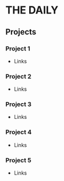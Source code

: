 # THE DAILY

## Projects
### Project 1
- Links

### Project 2
- Links

### Project 3
- Links

### Project 4
- Links

### Project 5
- Links
